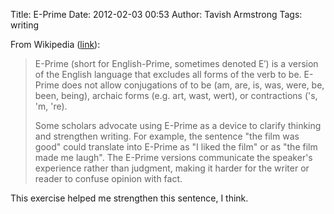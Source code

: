 Title: E-Prime
Date: 2012-02-03 00:53
Author: Tavish Armstrong
Tags: writing

From Wikipedia
([link](https://secure.wikimedia.org/wikipedia/en/wiki/E-Prime)):

> E-Prime (short for English-Prime, sometimes denoted E′) is a version
> of the English language that excludes all forms of the verb to be.
> E-Prime does not allow conjugations of to be (am, are, is, was, were,
> be, been, being), archaic forms (e.g. art, wast, wert), or
> contractions ('s, 'm, 're).
>
> Some scholars advocate using E-Prime as a device to clarify thinking
> and strengthen writing. For example, the sentence "the film was good"
> could translate into E-Prime as "I liked the film" or as "the film
> made me laugh". The E-Prime versions communicate the speaker's
> experience rather than judgment, making it harder for the writer or
> reader to confuse opinion with fact.

This exercise helped me strengthen this sentence, I think.
